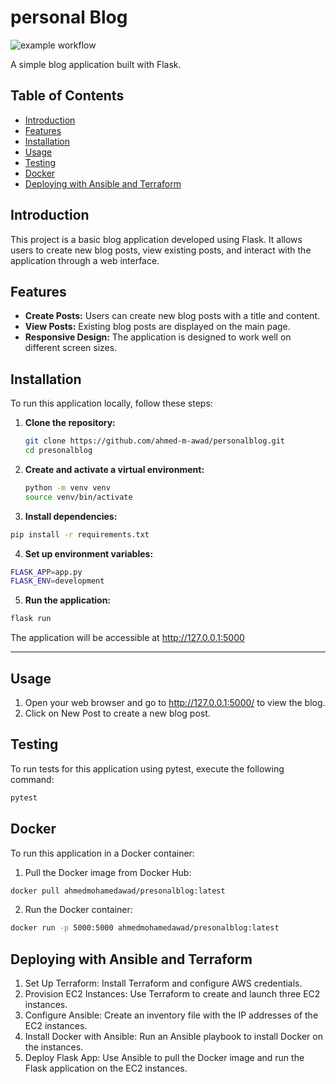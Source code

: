 # personal Blog
![example workflow](https://github.com/ahmed-m-awad/personalblog/actions/workflows/action.yml/badge.svg)

A simple blog application built with Flask.

## Table of Contents

- [Introduction](#introduction)
- [Features](#features)
- [Installation](#installation)
- [Usage](#usage)
- [Testing](#testing)
- [Docker](#docker)
- [Deploying with Ansible and Terraform](#Deploying-with-Ansible-and-Terraform)


## Introduction

This project is a basic blog application developed using Flask. It allows users to create new blog posts, view existing posts, and interact with the application through a web interface.

## Features

- **Create Posts:** Users can create new blog posts with a title and content.
- **View Posts:** Existing blog posts are displayed on the main page.
- **Responsive Design:** The application is designed to work well on different screen sizes.

## Installation

To run this application locally, follow these steps:

1. **Clone the repository:**

   ```bash
   git clone https://github.com/ahmed-m-awad/personalblog.git
   cd presonalblog


2. **Create and activate a virtual environment:**

   ```bash
   python -m venv venv
   source venv/bin/activate

3. **Install dependencies:**
```bash
pip install -r requirements.txt
```
4. **Set up environment variables:**
```bash 
FLASK_APP=app.py
FLASK_ENV=development
```
5. **Run the application:**
```bash 
flask run
```
The application will be accessible at http://127.0.0.1:5000
***

## Usage
1. Open your web browser and go to http://127.0.0.1:5000/ to view the blog.
2. Click on New Post to create a new blog post.

## Testing
To run tests for this application using pytest, execute the following command:
```bash 
pytest
```
## Docker

To run this application in a Docker container:

1. Pull the Docker image from Docker Hub:
```bash
docker pull ahmedmohamedawad/presonalblog:latest
```
2. Run the Docker container:
```bash
docker run -p 5000:5000 ahmedmohamedawad/presonalblog:latest
```
## Deploying with Ansible and Terraform

1. Set Up Terraform: Install Terraform and configure AWS credentials.
2. Provision EC2 Instances: Use Terraform to create and launch three EC2 instances.
3. Configure Ansible: Create an inventory file with the IP addresses of the EC2 instances.
4. Install Docker with Ansible: Run an Ansible playbook to install Docker on the instances.
5. Deploy Flask App: Use Ansible to pull the Docker image and run the Flask application on the EC2 instances.

